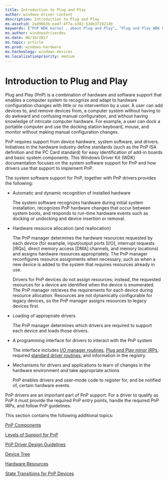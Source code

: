 ```yaml
---
title: Introduction to Plug and Play
author: windows-driver-content
description: Introduction to Plug and Play
ms.assetid: 2ad9663b-ea47-4f7a-a382-53de3719214b
keywords: ["PnP WDK kernel , about Plug and Play", "Plug and Play WDK kernel , about Plug and Play"]
ms.author: windowsdriverdev
ms.date: 06/16/2017
ms.topic: article
ms.prod: windows-hardware
ms.technology: windows-devices
ms.localizationpriority: medium
---
```


# Introduction to Plug and Play





Plug and Play (PnP) is a combination of hardware and software support that enables a computer system to recognize and adapt to hardware configuration changes with little or no intervention by a user. A user can add devices to, and remove devices from, a computer system without having to do awkward and confusing manual configuration, and without having knowledge of intricate computer hardware. For example, a user can dock a portable computer and use the docking station keyboard, mouse, and monitor without making manual configuration changes.

PnP requires support from device hardware, system software, and drivers. Initiatives in the hardware industry define standards (such as the PnP ISA definition and the PC Card standard) for easy identification of add-in boards and basic system components. This Windows Driver Kit (WDK) documentation focuses on the system software support for PnP and how drivers use that support to implement PnP.

The system software support for PnP, together with PnP drivers provides the following:

-   Automatic and dynamic recognition of installed hardware

    The system software recognizes hardware during initial system installation, recognizes PnP hardware changes that occur between system boots, and responds to run-time hardware events such as docking or undocking and device insertion or removal.

-   Hardware resource allocation (and reallocation)

    The PnP manager determines the hardware resources requested by each device (for example, input/output ports \[I/O\], interrupt requests \[IRQs\], direct memory access \[DMA\] channels, and memory locations) and assigns hardware resources appropriately. The PnP manager reconfigures resource assignments when necessary, such as when a new device is added to the system that requires resources already in use.

    Drivers for PnP devices do not assign resources; instead, the requested resources for a device are identified when the device is enumerated. The PnP manager retrieves the requirements for each device during resource allocation. Resources are not dynamically configurable for legacy devices, so the PnP manager assigns resources to legacy devices first.

-   Loading of appropriate drivers

    The PnP manager determines which drivers are required to support each device and loads those drivers.

-   A programming interface for drivers to interact with the PnP system

    The interface includes [I/O manager routines](https://msdn.microsoft.com/library/windows/hardware/ff551797), [Plug and Play minor IRPs](https://msdn.microsoft.com/library/windows/hardware/ff558807), required [standard driver routines](https://msdn.microsoft.com/library/windows/hardware/ff563842), and information in the registry.

-   Mechanisms for drivers and applications to learn of changes in the hardware environment and take appropriate actions

    PnP enables drivers and user-mode code to register for, and be notified of, certain hardware events.

PnP drivers are an important part of PnP support. For a driver to qualify as PnP it must provide the required PnP entry points, handle the required PnP IRPs, and follow PnP guidelines.

This section contains the following additional topics:

[PnP Components](pnp-components.md)

[Levels of Support for PnP](levels-of-support-for-pnp.md)

[PnP Driver Design Guidelines](pnp-driver-design-guidelines.md)

[Device Tree](device-tree.md)

[Hardware Resources](hardware-resources.md)

[State Transitions for PnP Devices](state-transitions-for-pnp-devices.md)

 

 




